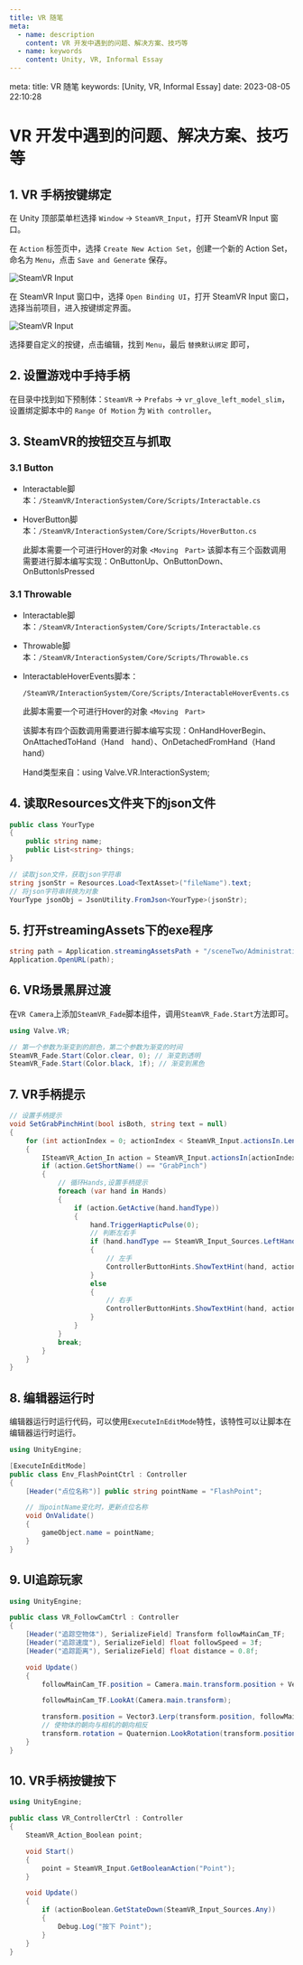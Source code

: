 ```yaml
---
title: VR 随笔
meta:
  - name: description
    content: VR 开发中遇到的问题、解决方案、技巧等
  - name: keywords
    content: Unity, VR, Informal Essay
---
```


<route lang="yaml">
meta:
  title: VR 随笔
  keywords: [Unity, VR, Informal Essay]
  date: 2023-08-05 22:10:28
</route>

# VR 开发中遇到的问题、解决方案、技巧等

## 1. VR 手柄按键绑定

在 Unity 顶部菜单栏选择 `Window` -> `SteamVR_Input`，打开 SteamVR Input 窗口。

在 `Action` 标签页中，选择 `Create New Action Set`，创建一个新的 Action Set，命名为 `Menu`，点击  `Save and Generate` 保存。

![SteamVR Input](./images/steamvr-input-1.png)

在 SteamVR Input 窗口中，选择 `Open Binding UI`，打开 SteamVR Input 窗口，选择当前项目，进入按键绑定界面。

![SteamVR Input](./images/steamvr-input-2.png)

选择要自定义的按键，点击编辑，找到 `Menu`，最后 `替换默认绑定` 即可，

## 2. 设置游戏中手持手柄

在目录中找到如下预制体：`SteamVR` -> `Prefabs` -> `vr_glove_left_model_slim`，设置绑定脚本中的 `Range Of Motion` 为 `With controller`。

## 3. SteamVR的按钮交互与抓取

### 3.1 Button

- Interactable脚本：`/SteamVR/InteractionSystem/Core/Scripts/Interactable.cs`

- HoverButton脚本：`/SteamVR/InteractionSystem/Core/Scripts/HoverButton.cs`

  此脚本需要一个可进行Hover的对象 `<Moving　Part>`
  该脚本有三个函数调用需要进行脚本编写实现：OnButtonUp、OnButtonDown、OnButtonIsPressed

### 3.1 Throwable

- Interactable脚本：`/SteamVR/InteractionSystem/Core/Scripts/Interactable.cs`

- Throwable脚本：`/SteamVR/InteractionSystem/Core/Scripts/Throwable.cs`

- InteractableHoverEvents脚本：

  `/SteamVR/InteractionSystem/Core/Scripts/InteractableHoverEvents.cs`

  此脚本需要一个可进行Hover的对象 `<Moving　Part>`

  该脚本有四个函数调用需要进行脚本编写实现：OnHandHoverBegin、OnAttachedToHand（Hand　hand）、OnDetachedFromHand（Hand　hand）

  Hand类型来自：using Valve.VR.InteractionSystem;

## 4. 读取Resources文件夹下的json文件

```cs
public class YourType
{
    public string name;
    public List<string> things;
}

// 读取json文件，获取json字符串
string jsonStr = Resources.Load<TextAsset>("fileName").text;
// 将json字符串转换为对象
YourType jsonObj = JsonUtility.FromJson<YourType>(jsonStr);
```

## 5. 打开streamingAssets下的exe程序

```cs
string path = Application.streamingAssetsPath + "/sceneTwo/AdministrativeHall.exe";
Application.OpenURL(path);
```

## 6. VR场景黑屏过渡

在`VR Camera`上添加`SteamVR_Fade`脚本组件，调用`SteamVR_Fade.Start`方法即可。

```cs
using Valve.VR;

// 第一个参数为渐变到的颜色，第二个参数为渐变的时间
SteamVR_Fade.Start(Color.clear, 0); // 渐变到透明
SteamVR_Fade.Start(Color.black, 1f); // 渐变到黑色
```

## 7. VR手柄提示

```cs
// 设置手柄提示
void SetGrabPinchHint(bool isBoth, string text = null)
{
    for (int actionIndex = 0; actionIndex < SteamVR_Input.actionsIn.Length; actionIndex++)
    {
        ISteamVR_Action_In action = SteamVR_Input.actionsIn[actionIndex];
        if (action.GetShortName() == "GrabPinch")
        {
            // 循环Hands,设置手柄提示
            foreach (var hand in Hands)
            {
                if (action.GetActive(hand.handType))
                {
                    hand.TriggerHapticPulse(0);
                    // 判断左右手
                    if (hand.handType == SteamVR_Input_Sources.LeftHand)
                    {
                        // 左手
                        ControllerButtonHints.ShowTextHint(hand, action, text ?? "左手按钮");
                    }
                    else
                    {
                        // 右手
                        ControllerButtonHints.ShowTextHint(hand, action, text ?? "右手按钮");
                    }
                }
            }
            break;
        }
    }
}
```

## 8. 编辑器运行时

编辑器运行时运行代码，可以使用`ExecuteInEditMode`特性，该特性可以让脚本在编辑器运行时运行。

```cs
using UnityEngine;

[ExecuteInEditMode]
public class Env_FlashPointCtrl : Controller
{
    [Header("点位名称")] public string pointName = "FlashPoint";

    // 当pointName变化时，更新点位名称
    void OnValidate()
    {
        gameObject.name = pointName;
    }
}
```

## 9. UI追踪玩家

```cs
using UnityEngine;

public class VR_FollowCamCtrl : Controller
{
    [Header("追踪空物体"), SerializeField] Transform followMainCam_TF;
    [Header("追踪速度"), SerializeField] float followSpeed = 3f;
    [Header("追踪距离"), SerializeField] float distance = 0.8f;

    void Update()
    {
        followMainCam_TF.position = Camera.main.transform.position + Vector3.ProjectOnPlane(Camera.main.transform.forward, Vector3.up).normalized * distance;

        followMainCam_TF.LookAt(Camera.main.transform);

        transform.position = Vector3.Lerp(transform.position, followMainCam_TF.position, Time.deltaTime * followSpeed);
        // 使物体的朝向与相机的朝向相反
        transform.rotation = Quaternion.LookRotation(transform.position - Camera.main.transform.position);
    }
}
```

## 10. VR手柄按键按下

```cs
using UnityEngine;

public class VR_ControllerCtrl : Controller
{
    SteamVR_Action_Boolean point;

    void Start()
    {
        point = SteamVR_Input.GetBooleanAction("Point");
    }

    void Update()
    {
        if (actionBoolean.GetStateDown(SteamVR_Input_Sources.Any))
        {
            Debug.Log("按下 Point");
        }
    }
}
```
